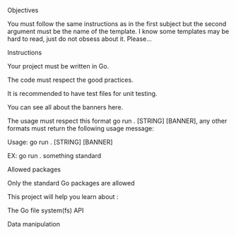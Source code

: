 Objectives

You must follow the same instructions as in the first subject but the second argument must be the name of the template. I know some templates may be hard to read, just do not obsess about it. Please...

Instructions

Your project must be written in Go.

The code must respect the good practices.

It is recommended to have test files for unit testing.

You can see all about the banners here.

The usage must respect this format go run . [STRING] [BANNER], any other formats must return the following usage message:

Usage: go run . [STRING] [BANNER]

EX: go run . something standard

Allowed packages

Only the standard Go packages are allowed

This project will help you learn about :

The Go file system(fs) API

Data manipulation
